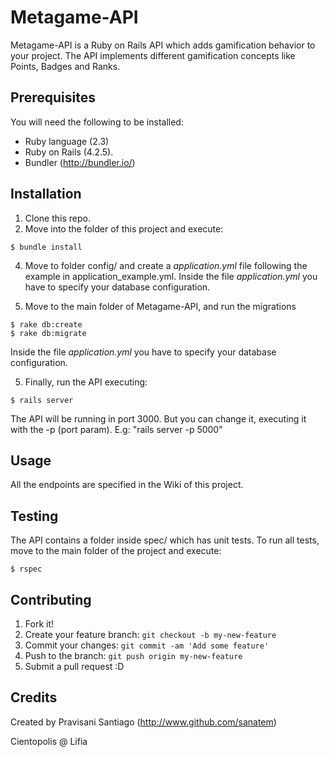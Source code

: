# Metagame-API

Metagame-API is a Ruby on Rails API which adds gamification behavior to your project.
The API implements different gamification concepts like Points, Badges and Ranks.

## Prerequisites
You will need the following to be installed:

* Ruby language (2.3)
* Ruby on Rails (4.2.5).
* Bundler (http://bundler.io/)

## Installation

1. Clone this repo.
2. Move into the folder of this project and execute:

```
$ bundle install
```

4. Move to folder config/ and create a *application.yml* file following the example in application_example.yml.
Inside the file *application.yml* you have to specify your database configuration.

5. Move to the main folder of Metagame-API, and run the migrations

```
$ rake db:create
$ rake db:migrate
```

Inside the file *application.yml* you have to specify your database configuration.

5. Finally, run the API executing:
```
$ rails server
```

The API will be running in port 3000. But you can change it, executing it with the -p (port param). E.g: "rails server -p 5000"

## Usage

All the endpoints are specified in the Wiki of this project.

## Testing

The API contains a folder inside spec/ which has unit tests.
To run all tests, move to the main folder of the project and execute:
```
$ rspec
```

## Contributing

1. Fork it!
2. Create your feature branch: `git checkout -b my-new-feature`
3. Commit your changes: `git commit -am 'Add some feature'`
4. Push to the branch: `git push origin my-new-feature`
5. Submit a pull request :D

## Credits

Created by Pravisani Santiago (http://www.github.com/sanatem)

Cientopolis @ Lifia
